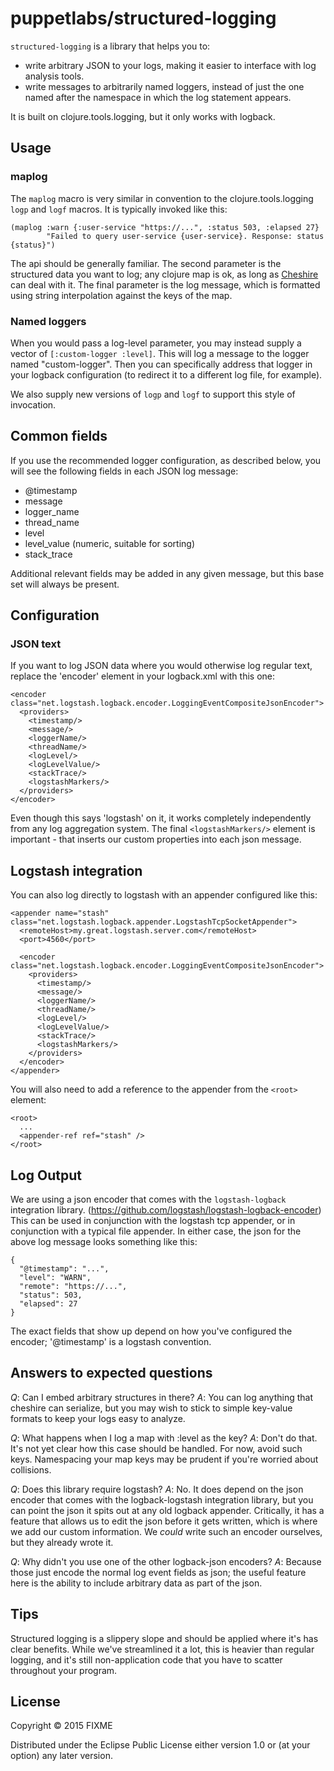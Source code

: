 # puppetlabs/structured-logging

`structured-logging` is a library that helps you to:
 - write arbitrary JSON to your logs, making it easier to interface with log analysis tools.
 - write messages to arbitrarily named loggers, instead of just the one named
   after the namespace in which the log statement appears.

It is built on clojure.tools.logging, but it only works with logback. 

## Usage

### maplog
The `maplog` macro is very similar in convention to the clojure.tools.logging
`logp` and `logf` macros. It is typically invoked like this:

    (maplog :warn {:user-service "https://...", :status 503, :elapsed 27}
            "Failed to query user-service {user-service}. Response: status {status}")

The api should be generally familiar. The second parameter is the structured
data you want to log; any clojure map is ok, as long as
[Cheshire](https://github.com/dakrone/cheshire) can deal with it. The final
parameter is the log message, which is formatted using string interpolation
against the keys of the map.

### Named loggers

When you would pass a log-level parameter, you may instead supply a vector of
`[:custom-logger :level]`. This will log a message to the logger named
"custom-logger". Then you can specifically address that logger in your logback
configuration (to redirect it to a different log file, for example).

We also supply new versions of `logp` and `logf` to support this style of invocation.

## Common fields

If you use the recommended logger configuration, as described below, you will
see the following fields in each JSON log message:

* @timestamp
* message
* logger_name
* thread_name
* level
* level_value (numeric, suitable for sorting)
* stack_trace

Additional relevant fields may be added in any given message, but this base set
will always be present.

## Configuration
### JSON text

If you want to log JSON data where you would otherwise log regular text, replace the 'encoder' element in
your logback.xml with this one:

    <encoder class="net.logstash.logback.encoder.LoggingEventCompositeJsonEncoder">
      <providers>
        <timestamp/>
        <message/>
        <loggerName/>
        <threadName/>
        <logLevel/>
        <logLevelValue/>
        <stackTrace/>
        <logstashMarkers/>
      </providers>
    </encoder>

Even though this says 'logstash' on it, it works completely independently from
any log aggregation system. The final `<logstashMarkers/>` element is
important - that inserts our custom properties into each json message.

## Logstash integration

You can also log directly to logstash with an appender configured like this:

    <appender name="stash" class="net.logstash.logback.appender.LogstashTcpSocketAppender">
      <remoteHost>my.great.logstash.server.com</remoteHost>
      <port>4560</port>

      <encoder class="net.logstash.logback.encoder.LoggingEventCompositeJsonEncoder">
        <providers>
          <timestamp/>
          <message/>
          <loggerName/>
          <threadName/>
          <logLevel/>
          <logLevelValue/>
          <stackTrace/>
          <logstashMarkers/>
        </providers>
      </encoder>
    </appender>

You will also need to add a reference to the appender from the `<root>` element:

    <root>
      ... 
      <appender-ref ref="stash" />
    </root>



## Log Output

We are using a json encoder that comes with the `logstash-logback` integration
library. (https://github.com/logstash/logstash-logback-encoder) This can be used
in conjunction with the logstash tcp appender, or in conjunction with a typical
file appender. In either case, the json for the above log message looks
something like this:

    {
      "@timestamp": "...",
      "level": "WARN",
      "remote": "https://...",
      "status": 503,
      "elapsed": 27
    }

The exact fields that show up depend on how you've configured the encoder;
'@timestamp' is a logstash convention.

## Answers to expected questions

*Q*: Can I embed arbitrary structures in there? 
*A*: You can log anything that cheshire can serialize, but you may wish to stick
 to simple key-value formats to keep your logs easy to analyze.

*Q*: What happens when I log a map with :level as the key?
*A*: Don't do that. It's not yet clear how this case should be handled. For now,
avoid such keys. Namespacing your map keys may be prudent if you're worried
about collisions.

*Q*: Does this library require logstash?
*A*: No. It does depend on the json encoder that comes with the logback-logstash
integration library, but you can point the json it spits out at any old logback
appender. Critically, it has a feature that allows us to edit the json before it
gets written, which is where we add our custom information. We *could* write
such an encoder ourselves, but they already wrote it.

*Q*: Why didn't you use one of the other logback-json encoders?
*A*: Because those just encode the normal log event fields as json; the useful
feature here is the ability to include arbitrary data as part of the json.

## Tips

Structured logging is a slippery slope and should be applied where it's has
clear benefits. While we've streamlined it a lot, this is heavier than regular
logging, and it's still non-application code that you have to scatter throughout
your program.

## License

Copyright © 2015 FIXME

Distributed under the Eclipse Public License either version 1.0 or (at
your option) any later version.

